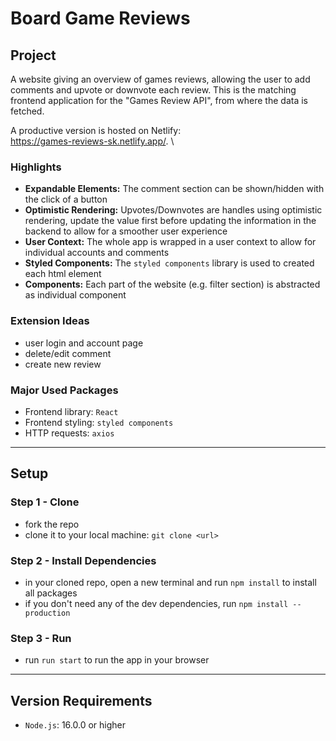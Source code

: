 # Board Game Reviews

## Project

A website giving an overview of games reviews, allowing the user to add comments and upvote or downvote each review.
This is the matching frontend application for the "Games Review API", from where the data is fetched.

A productive version is hosted on Netlify:\
https://games-reviews-sk.netlify.app/. \

### Highlights

- **Expandable Elements:** The comment section can be shown/hidden with the click of a button
- **Optimistic Rendering:** Upvotes/Downvotes are handles using optimistic rendering, update the value first before updating the information in the backend to allow for a smoother user experience
- **User Context:** The whole app is wrapped in a user context to allow for individual accounts and comments
- **Styled Components:** The `styled components` library is used to created each html element
- **Components:** Each part of the website (e.g. filter section) is abstracted as individual component

### Extension Ideas

- user login and account page
- delete/edit comment
- create new review

### Major Used Packages

- Frontend library: `React`
- Frontend styling: `styled components`
- HTTP requests: `axios`

---

## Setup

### Step 1 - Clone

- fork the repo
- clone it to your local machine: `git clone <url>`

### Step 2 - Install Dependencies

- in your cloned repo, open a new terminal and run `npm install` to install all packages
- if you don't need any of the dev dependencies, run `npm install --production`

### Step 3 - Run

- run `run start` to run the app in your browser

---

## Version Requirements

- `Node.js`: 16.0.0 or higher
